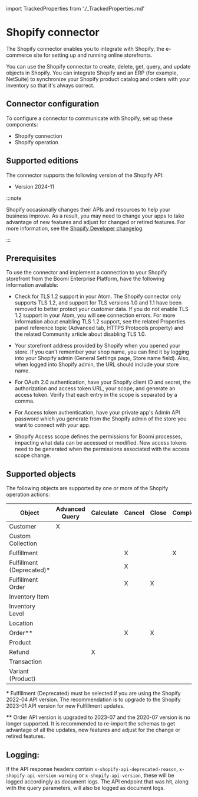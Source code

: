import TrackedProperties from './_TrackedProperties.md'

# Shopify connector 

<head>
  <meta name="guidename" content="Integration"/>
  <meta name="context" content="GUID-bf141390-0e25-4b55-b797-099dcf619884"/>
</head>


The Shopify connector enables you to integrate with Shopify, the e-commerce site for setting up and running online storefronts.

You can use the Shopify connector to create, delete, get, query, and update objects in Shopify. You can integrate Shopify and an ERP \(for example, NetSuite\) to synchronize your Shopify product catalog and orders with your inventory so that it's always correct.

## Connector configuration 

To configure a connector to communicate with Shopify, set up these components:

-   Shopify connection
-   Shopify operation

## Supported editions 

The connector supports the following version of the Shopify API:

-   Version 2024-11

:::note

Shopify occasionally changes their APIs and resources to help your business improve. As a result, you may need to change your apps to take advantage of new features and adjust for changed or retired features. For more information, see the [Shopify Developer changelog](https://shopify.dev/changelog).

:::

## Prerequisites 

To use the connector and implement a connection to your Shopify storefront from the Boomi Enterprise Platform, have the following information available:

-   Check for TLS 1.2 support in your Atom. The Shopify connector only supports TLS 1.2, and support for TLS versions 1.0 and 1.1 have been removed to better protect your customer data. If you do not enable TLS 1.2 support in your Atom, you will see connection errors. For more information about enabling TLS 1.2 support, see the related Properties panel reference topic \(Advanced tab, HTTPS Protocols property\) and the related Community article about disabling TLS 1.0.

-   Your storefront address provided by Shopify when you opened your store. If you can't remember your shop name, you can find it by logging into your Shopify admin \(General Settings page, Store name field\). Also, when logged into Shopify admin, the URL should include your store name.
-   For OAuth 2.0 authentication, have your Shopify client ID and secret, the authorization and access token URL, your scope, and generate an access token. Verify that each entry in the scope is separated by a comma.
-   For Access token authentication, have your private app's Admin API password which you generate from the Shopify admin of the store you want to connect with your app.
- Shopify Access scope defines the permissions for Boomi processes, impacting what data can be accessed or modified. New access tokens need to be generated when the permissions associated with the access scope change.


## Supported objects 

The following objects are supported by one or more of the Shopify operation actions:

| **Object**                | **Advanced Query** | **Calculate** | **Cancel** | **Close** | **Complete** | **Create** | **Delete** | **Execute** | **Get** | **Hold** | **Move** | **Open** | **Query** | **Release Hold** | **Reschedule** | **Update** |
|--------------------------|--------------------|--------------|----------|---------|------------|----------|---------|----------|-------|-------|-------|-------|-------|--------------|--------------|---------|
| Customer                 | X                  |              |          |         |            | X        | X       |          | X     |       |       |       | X     |              |              | X       |
| Custom Collection        |                    |              |          |         |            | X        | X       |          | X     |       |       |       | X     |              |              | X       |
| Fulfillment              |                    |              | X        |         | X          | X        |         |          | X     |       |       | X     | X     |              |              | X       |
| Fulfillment (Deprecated)*|                    |              | X        |         |            | X        |         |          |       |       |       |       |       |              |              | X       |
| Fulfillment Order        |                    |              | X        | X       |            |          |         |          | X     | X     | X     | X     | X     | X            | X            |         |
| Inventory Item           |                    |              |          |         |            |          |         |          | X     |       |       |       | X     |              |              | X       |
| Inventory Level          |                    |              |          |         |            |          | X       | X        |       |       |       |       | X     |              |              |         |
| Location                 |                    |              |          |         |            |          |         |          | X     |       |       |       | X     |              |              |         |
| Order**                    |                    |              | X        | X       |            | X        | X       |          | X     |       |       | X     |      |              |              |        |
| Product                  |                    |              |          |         |            | X        | X       |          | X     |       |       |       | X     |              |              | X       |
| Refund                   |                    | X            |          |         |            | X        |         |          | X     |       |       |       | X     |              |              |         |
| Transaction              |                    |              |          |         |            | X        |         |          | X     |       |       |       | X     |              |              |         |
| Variant (Product)        |                    |              |          |         |            | X        | X       |          | X     |       |       |       | X     |              |              | X       |


**\*** Fulfillment \(Deprecated\) must be selected if you are using the Shopify 2022-04 API version. The recommendation is to upgrade to the Shopify 2023-01 API version for new Fulfillment updates.

**\*\*** Order API version is upgraded to 2023-07 and the 2020-07 version is no longer supported. It is recommended to re-import the schemas to get advantage of all the updates, new features and adjust for the change or retired features. 

## Logging: 

If the API response headers contain `x-shopify-api-deprecated-reason`, `x-shopify-api-version-warning` or `x-shopify-api-version`, these will be logged accordingly as document logs.
The API endpoint that was hit, along with the query parameters, will also be logged as document logs.


<TrackedProperties />
